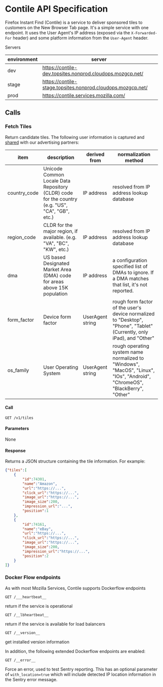 # Contile API Specification

Firefox Instant Find (Contile) is a service to deliver sponsored tiles to customers on the New Browser Tab page. It's a simple service with one endpoint. It uses the User Agent's IP address (exposed via the `X-Forwarded-For` header) and some platform information from the `User-Agent` header.

Servers

|environment | server |
|--|--|
|dev| https://contile-dev.topsites.nonprod.cloudops.mozgcp.net/ |
|stage| https://contile-stage.topsites.nonprod.cloudops.mozgcp.net/ |
|prod| https://contile.services.mozilla.com/ |

## Calls

### Fetch Tiles

Return candidate tiles. The following user information is captured and [shared](https://github.com/mozilla-services/contile/blob/main/src/adm/tiles.rs) with our advertising partners:

|item | description | derived from | normalization method |
|--|--|--|--|
|country_code |Unicode Common Locale Data Repository (CLDR) code for the country (e.g. "US", "CA", "GB", etc.) | IP address | resolved from IP address lookup database
region_code | CLDR for the major region, if available. (e.g. "VA", "BC", "KW", etc.) | IP address | resolved from IP address lookup database
dma | US based Designated Market Area (DMA) code for areas above 15K population | IP address | a configuration specified list of DMAs to ignore. If a DMA matches that list, it's not reported.
form_factor | Device form factor | UserAgent string | rough form factor of the user's device normalized to "Desktop", "Phone", "Tablet" (Currently, only iPad), and "Other"
os_family | User Operating System | UserAgent string | rough operating system name normalized to "Windows", "MacOS", "Linux", "IOs", "Android", "ChromeOS", "BlackBerry", "Other"

#### Call

```http
GET /v1/tiles
```

#### Parameters

None

#### Response

Returns a JSON structure containing the tile information. For example:

```json
{"tiles":[
    {
        "id":74301,
        "name":"Amazon",
        "url":"https://...",
        "click_url":"https://...",
        "image_url":"https://...",
        "image_size":200,
        "impression_url":"...",
        "position":1
    },
    {
        "id":74161,
        "name":"eBay",
        "url":"https://...",
        "click_url":"https://...",
        "image_url":"https://...",
        "image_size":200,
        "impression_url":"https://...",
        "position":2
    }
]}
```

### Docker Flow endpoints

As with most Mozilla Services, Contile supports Dockerflow endpoints

```http
GET /___heartbeat__
```

return if the service is operational

```http
GET /__lbheartbeat__
```

return if the service is available for load balancers

```http
GET /__version__
```

get installed version information

In addition, the following extended Dockerflow endpoints are enabled:

```http
GET /__error__
```

Force an error, used to test Sentry reporting. This has an optional parameter of `with_location=true` which will include detected IP location information in the Sentry error message.
